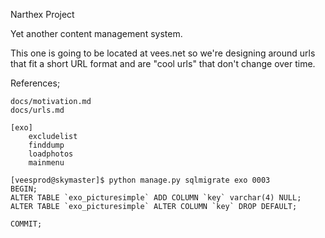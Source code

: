 Narthex Project

Yet another content management system.

This one is going to be located at vees.net so we're designing around
urls that fit a short URL format and are "cool urls" that don't change
over time.

References;

    docs/motivation.md
    docs/urls.md

    [exo]
        excludelist
        finddump
        loadphotos
        mainmenu

    [veesprod@skymaster]$ python manage.py sqlmigrate exo 0003
    BEGIN;
    ALTER TABLE `exo_picturesimple` ADD COLUMN `key` varchar(4) NULL;
    ALTER TABLE `exo_picturesimple` ALTER COLUMN `key` DROP DEFAULT;

    COMMIT;
